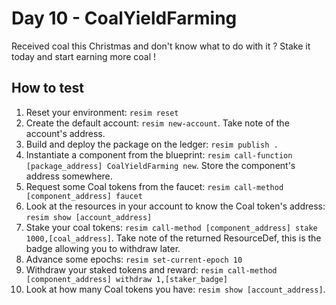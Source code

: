 # Day 10 - CoalYieldFarming
Received coal this Christmas and don't know what to do with it ? Stake it today and start earning more coal !

## How to test
1. Reset your environment: `resim reset`
1. Create the default account: `resim new-account`. Take note of the account's address.
1. Build and deploy the package on the ledger: `resim publish .`
1. Instantiate a component from the blueprint: `resim call-function [package_address] CoalYieldFarming new`. Store the component's address somewhere.
1. Request some Coal tokens from the faucet: `resim call-method [component_address] faucet`
1. Look at the resources in your account to know the Coal token's address: `resim show [account_address]`
1. Stake your coal tokens: `resim call-method [component_address] stake 1000,[coal_address]`. Take note of the returned ResourceDef, this is the badge allowing you to withdraw later.
1. Advance some epochs: `resim set-current-epoch 10`
1. Withdraw your staked tokens and reward: `resim call-method [component_address] withdraw 1,[staker_badge]`
1. Look at how many Coal tokens you have: `resim show [account_address]`.